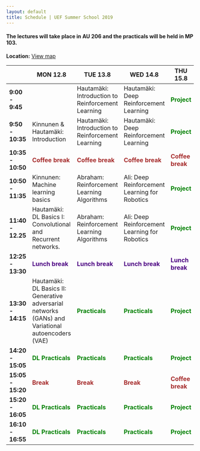 ```yaml
---
layout: default
title: Schedule | UEF Summer School 2019
---
```



#### The lectures will take place in AU 206 and the practicals will be held in MP 103. <br />
**Location:** <a href="https://raw.githubusercontent.com/abrahamwoubie/summerschool/gh-pages/map/map.png"> View map</a> <br />


|                   | MON 12.8                                          | TUE 13.8                                                | WED 14.8                                          | THU 15.8                                          | FRI 16.8                                          |
|-------------------|---------------------------------------------------|---------------------------------------------------------|---------------------------------------------------|---------------------------------------------------|---------------------------------------------------|
| **9:00 - 9:45**   |                                                   | Hautamäki: Introduction to Reinforcement Learning | Hautamäki: Deep Reinforcement Learning                | <span style="color:green">**Project**</span> | <span style="color:green">**Project**</span>                                    |
| **9:50 - 10:35**  | Kinnunen & Hautamäki: Introduction                |  Hautamäki: Introduction to Reinforcement Learning |  Hautamäki: Deep Reinforcement Learning   | <span style="color:green">**Project**</span> | <span style="color:green">**Project**</span>                                              |
| **10:35 - 10:50** | <span style="color:brown">**Coffee break**</span> | <span style="color:brown">**Coffee break**</span>       | <span style="color:brown">**Coffee break**</span> | <span style="color:brown">**Coffee break**</span> | <span style="color:brown">**Coffee break**</span> |
| **10:50 - 11:35** | Kinnunen: Machine learning basics                           | Abraham: Reinforcement Learning Algorithms                    | Ali: Deep Reinforcement Learning for Robotics               |  <span style="color:green">**Project**</span> | <span style="color:green">**Project**</span>                                   |
| **11:40 - 12.25** | Hautamäki: DL Basics I: Convolutional and Recurrent networks.                    | Abraham: Reinforcement Learning Algorithms                    | Ali: Deep Reinforcement Learning for Robotics               |                     <span style="color:green">**Project**</span> | <span style="color:green">**Project**</span>                 |
| **12:25 - 13:30** | <span style="color:indigo">**Lunch break**</span>   | <span style="color:indigo">**Lunch break**</span>         | <span style="color:indigo">**Lunch break**</span>   | <span style="color:indigo">**Lunch break**</span>   | <span style="color:indigo">**Lunch break**</span>   |
| **13:30 - 14:15** | Hautamäki: DL Basics II: Generative adversarial networks (GANs) and Variational autoencoders (VAE)                   |  <span style="color:green">**Practicals**</span>          |  <span style="color:green">**Practicals**</span>                     | <span style="color:green">**Project**</span>   | <span style="color:green">**Project**</span>   |
| **14:20 - 15:05** | <span style="color:green">**DL Practicals**</span>                  |  <span style="color:green">**Practicals**</span>         |  <span style="color:green">**Practicals**</span>                     | <span style="color:green">**Project**</span>   | <span style="color:green">**Project**</span>   |
| **15:05 - 15:20** | <span style="color:brown">**Break**</span> | <span style="color:brown">**Break**</span>       | <span style="color:brown">**Break**</span> | <span style="color:brown">**Coffee break**</span> | <span style="color:brown">**Coffee break**</span> |
| **15:20 - 16:05** | <span style="color:green">**DL Practicals**</span>                    | <span style="color:green">**Practicals**</span>         | <span style="color:green">**Practicals**</span>             | <span style="color:green">**Project**</span>   | <span style="color:green">**Project**</span>   |
| **16:10 - 16:55** | <span style="color:green">**DL Practicals**</span>                    | <span style="color:green">**Practicals**</span>         |  <span style="color:green">**Practicals**</span>             | <span style="color:green">**Project**</span>   | <span style="color:green">**Project**</span>   |

